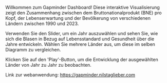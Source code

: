 Willkommen zum Gapminder Dashboard! Diese interaktive Visualisierung zeigt den Zusammenhang zwischen dem Bruttonationalprodukt (BNE) pro Kopf, der Lebenserwartung und der Bevölkerung von verschiedenen Ländern zwischen 1990 und 2023.

Verwenden Sie den Slider, um ein Jahr auszuwählen und sehen Sie, wie sich die Blasen in Bezug auf Lebensstandard und Gesundheit über die Jahre entwickeln. Wählen Sie mehrere Länder aus, um diese im selben Diagramm zu vergleichen.

Klicken Sie auf den 'Play'-Button, um die Entwicklung der ausgewählten Länder von Jahr zu Jahr zu beobachten.

Link zur webanwendung:
https://gapminder.nilstaglieber.com